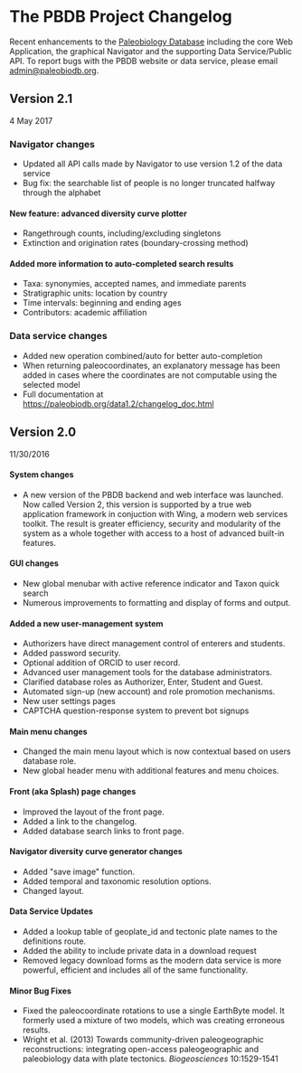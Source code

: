 # The PBDB Project Changelog

Recent enhancements to the [Paleobiology Database](www.paleobiodb.org) including the core Web Application, the graphical Navigator and the supporting Data Service/Public API. To report bugs with the PBDB website or data service, please email admin@paleobiodb.org.

## Version 2.1
4 May 2017

### Navigator changes
+ Updated all API calls made by Navigator to use version 1.2 of the data service
+ Bug fix: the searchable list of people is no longer truncated halfway through the alphabet
#### New feature: advanced diversity curve plotter 
+ Rangethrough counts, including/excluding singletons
+ Extinction and origination rates (boundary-crossing method)
#### Added more information to auto-completed search results
+ Taxa: synonymies, accepted names, and immediate parents
+ Stratigraphic units: location by country
+ Time intervals: beginning and ending ages
+ Contributors: academic affiliation

### Data service changes
+ Added new operation combined/auto for better auto-completion
+ When returning paleocoordinates, an explanatory message has been added in cases where the coordinates are not computable using the selected model
+ Full documentation at https://paleobiodb.org/data1.2/changelog_doc.html

## Version 2.0
11/30/2016

#### System changes
+ A new version of the PBDB backend and web interface was launched. Now called Version 2, this version is supported by a true web application framework in conjuction with Wing, a modern web services toolkit. The result is greater efficiency, security and modularity of the system as a whole together with access to a host of advanced built-in features.

#### GUI changes
+ New global menubar with active reference indicator and Taxon quick search
+ Numerous improvements to formatting and display of forms and output.

#### Added a new user-management system
+ Authorizers have direct management control of enterers and students.
+ Added password security.
+ Optional addition of ORCID to user record.
+ Advanced user management tools for the database administrators.
+ Clarified database roles as Authorizer, Enter, Student and Guest.
+ Automated sign-up (new account) and role promotion mechanisms.
+ New user settings pages
+ CAPTCHA question-response system to prevent bot signups

#### Main menu changes
+ Changed the main menu layout which is now contextual based on users database role.
+ New global header menu with additional features and menu choices.

#### Front (aka Splash) page changes
+ Improved the layout of the front page.
+ Added a link to the changelog.
+ Added database search links to front page.

#### Navigator diversity curve generator changes
+ Added "save image" function.
+ Added temporal and taxonomic resolution options.
+ Changed layout.

#### Data Service Updates
+ Added a lookup table of geoplate_id and tectonic plate names to the definitions route.
+ Added the ability to include private data in a download request
+ Removed legacy download forms as the modern data service is more powerful, efficient and includes all of the same functionality.

#### Minor Bug Fixes
+ Fixed the paleocoordinate rotations to use a single EarthByte model. It formerly used a mixture of two models, which was creating erroneous results.
+ Wright et al. (2013) Towards community-driven paleogeographic reconstructions: integrating open-access paleogeographic and paleobiology data with plate tectonics. *Biogeosciences* 10:1529-1541
